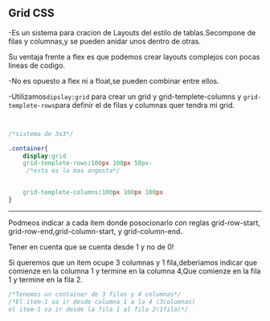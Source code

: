 ## Grid CSS

-Es un sistema para cracion de Layouts del estilo de tablas.Secompone de filas y columnas,y se pueden anidar unos dentro de otras.

Su ventaja frente a flex es que podemos crear layouts complejos con pocas lineas de codigo.

-No es opuesto a flex ni a float,se pueden combinar entre ellos.

-Utilizamos`dipslay:grid` para crear un grid y grid-templete-columns y `grid-templete-rows`para definir el de filas y columnas quer tendra mi grid.


```css


/*sistema de 3x3*/

.container{
    display:grid
    grid-templete-rows:100px 100px 50px-
     /*esta es la mas angosta*/


    grid-templete-columns:100px 100px 100px
}
```
-----------------------------------------------------

Podmeos indicar a cada item donde posocionarlo con reglas grid-row-start,
grid-row-end,grid-column-start, y grid-column-end.

Tener en cuenta que se cuenta desde 1 y no de 0!

Si queremos que un item ocupe 3 columnas y 1 fila,deberiamos indicar que comienze en la columna 1 y termine en la columna 4,Que comienze en la fila 1 y termine en la fila 2.

```css
/*Tenemos un container de 3 filas y 4 columnas*/
/*El item-1 va ir desde columna 1 a la 4 (3columnas)
el item-1 va ir desde la fila 1 al fila 2(1fila)*/




